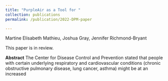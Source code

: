 ```yaml
---
title: "PurpleAir as a Tool for "
collection: publications
permalink: /publication/2022-DPM-paper

---
```



Martine Elisabeth Mathieu, Joshua Gray, Jennifer Richmond-Bryant

This paper is in review.

**Abstract**
The Center for Disease Control and Prevention stated that people with certain underlying respiratory and cardiovascular conditions (chronic obstructive pulmonary disease, lung cancer, asthma) might be at an increased 
